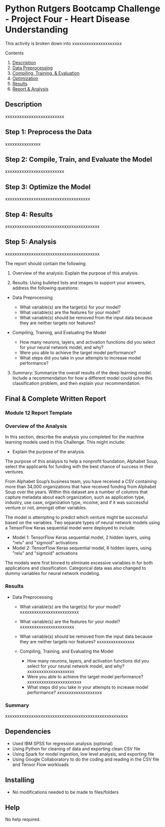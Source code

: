 # Python Rutgers Bootcamp Challenge - Project Four - Heart Disease Understanding 

This activity is broken down into xxxxxxxxxxxxxxxxxxxxx

<summary>Contents</summary>
  <ol>
    <li><a href="#desc">Description</a></li>
    <li><a href="#dpp">Data Preprocessing</a></li>
    <li><a href="#cte">Compiling, Training, & Evaluation</a></li>
    <li><a href="#optimize">Optimization</a></li>
    <li><a href="#results">Results</a></li>
    <li><a href="#Analysis">Report & Analysis</a></li>
  </ol>

## Description
<a name="desc"></a>

xxxxxxxxxxxxxxxxxxxxxxxxx

## Step 1: Preprocess the Data
<a name="dpp"></a>

xxxxxxxxxxxxxxx
## Step 2: Compile, Train, and Evaluate the Model
<a name="cte"></a>

xxxxxxxxxxxxxxxxxxxxxxxxx

## Step 3: Optimize the Model
<a name="optimize"></a>

xxxxxxxxxxxxxxxxxxxxxxxxxxxxxxxxxxxx
 
 ## Step 4: Results
<a name="results"></a>

xxxxxxxxxxxxxxxxxxxxxxxxxxxxxxxxxxxxxxxx

 ## Step 5: Analysis
<a name="Analysis"></a>

xxxxxxxxxxxxxxxxxxxxxxxxxxxxxxxxxxxxxxxx

The report should contain the following:

1. Overview of the analysis: Explain the purpose of this analysis.

2. Results: Using bulleted lists and images to support your answers, address the following questions:

  * Data Preprocessing
    * What variable(s) are the target(s) for your model?
    * What variable(s) are the features for your model?
    * What variable(s) should be removed from the input data because they are neither targets nor features?

  * Compiling, Training, and Evaluating the Model
    * How many neurons, layers, and activation functions did you select for your neural network model, and why?
    * Were you able to achieve the target model performance?
    * What steps did you take in your attempts to increase model performance?
   
3. Summary: Summarize the overall results of the deep learning model. Include a recommendation for how a different model could solve this classification problem, and then explain your recommendation.

 ## Final & Complete Written Report 

### Module 12 Report Template

### Overview of the Analysis

In this section, describe the analysis you completed for the machine learning models used in this Challenge. This might include:

* Explain the purpose of the analysis.

The purpose of this analysis to help a nonprofit foundation, Alphabet Soup, select the applicants for funding with the best chance of success in their ventures. 

From Alphabet Soup’s business team, you have received a CSV containing more than 34,000 organizations that have received funding from Alphabet Soup over the years. Within this dataset are a number of columns that capture metadata about each organization, such as application type, industry, use case, organization type, income, and if it was successful venture or not, amongst other variables. 

The model is attempting to predict which venture might be successful based on the variables. Two separate types of neural network models using a TensorFlow Keras sequential model were deployed to include: 

* Model 1: TensorFlow Keras sequential model, 2 hidden layers, using "relu" and "sigmoid" activations
* Model 2: TensorFlow Keras sequential model, 6 hidden layers, using "relu" and "sigmoid" activations 

The models were first binned to eliminate excessive variables in for both applications and classification. Categorical data was also changed to dummy variables for neural network modeling. 

### Results

* Data Preprocessing
    * What variable(s) are the target(s) for your model? xxxxxxxxxxxxxxxxxxxxxxxxx
    * What variable(s) are the features for your model? xxxxxxxxxxxxxxxxxxxxxxx
    * What variable(s) should be removed from the input data because they are neither targets nor features? xxxxxxxxxxxxxxxx

  * Compiling, Training, and Evaluating the Model
    * How many neurons, layers, and activation functions did you select for your neural network model, and why? xxxxxxxxxxxxxxxxxxxx
    * Were you able to achieve the target model performance? xxxxxxxxxxxxxxxxxxxxxxx
    * What steps did you take in your attempts to increase model performance? xxxxxxxxxxxxxxxxxxx


### Summary

xxxxxxxxxxxxxxxxxxxxxxxxxxxxxxxxxxxxxxxxxxxxxxxxxxxx
 

## Dependencies

* Used IBM SPSS for regression analysis (optional)
* Using Python for cleaning of data and exporting clean CSV file
* Using Spark for model ingestion, low level analysis, and exporting file
* Using Google Collaboratory to do the coding and reading in the CSV file and Tensor Flow workloads 

## Installing

* No modifications needed to be made to files/folders

## Help

No help required. 
